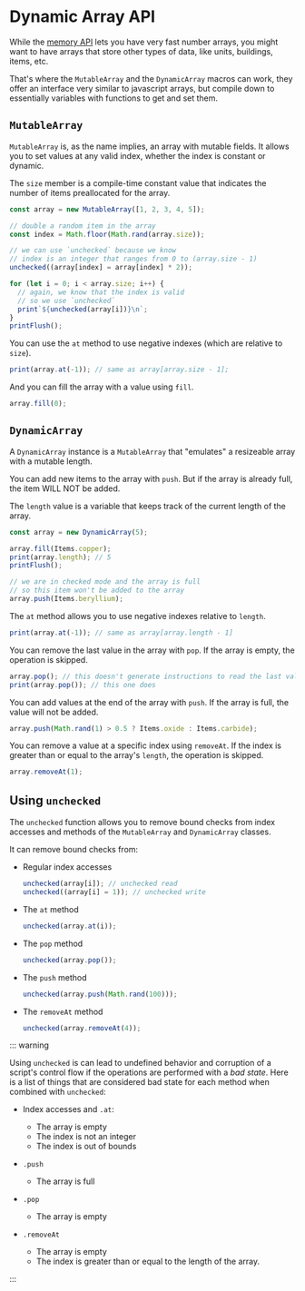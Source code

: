# Dynamic Array API

While the [memory API](./memory-api) lets you have very fast number arrays,
you might want to have arrays that store other types of data, like units, buildings, items, etc.

That's where the `MutableArray` and the `DynamicArray` macros can work, they
offer an interface very similar to javascript arrays, but compile down to essentially variables with functions to get and set them.

## `MutableArray`

`MutableArray` is, as the name implies, an array with mutable fields. It allows you to set values at any valid
index, whether the index is constant or dynamic.

The `size` member is a compile-time constant value that indicates the number of items preallocated for the array.

```js
const array = new MutableArray([1, 2, 3, 4, 5]);

// double a random item in the array
const index = Math.floor(Math.rand(array.size));

// we can use `unchecked` because we know
// index is an integer that ranges from 0 to (array.size - 1)
unchecked((array[index] = array[index] * 2));

for (let i = 0; i < array.size; i++) {
  // again, we know that the index is valid
  // so we use `unchecked`
  print`${unchecked(array[i])}\n`;
}
printFlush();
```

You can use the `at` method to use negative indexes (which are relative to `size`).

```js
print(array.at(-1)); // same as array[array.size - 1];
```

And you can fill the array with a value using `fill`.

```js
array.fill(0);
```

## `DynamicArray`

A `DynamicArray` instance is a `MutableArray` that "emulates" a resizeable array with a mutable length.

You can add new items to the array with `push`. But if the array is already full, the item WILL NOT
be added.

The `length` value is a variable that keeps track of the current length of the array.

```js
const array = new DynamicArray(5);

array.fill(Items.copper);
print(array.length); // 5
printFlush();

// we are in checked mode and the array is full
// so this item won't be added to the array
array.push(Items.beryllium);
```

The `at` method allows you to use negative indexes relative to `length`.

```js
print(array.at(-1)); // same as array[array.length - 1]
```

You can remove the last value in the array with `pop`.
If the array is empty, the operation is skipped.

```js
array.pop(); // this doesn't generate instructions to read the last value
print(array.pop()); // this one does
```

You can add values at the end of the array with `push`.
If the array is full, the value will not be added.

```js
array.push(Math.rand(1) > 0.5 ? Items.oxide : Items.carbide);
```

You can remove a value at a specific index using `removeAt`.
If the index is greater than or equal to the array's `length`, the operation is skipped.

```js
array.removeAt(1);
```

## Using `unchecked`

The `unchecked` function allows you to remove bound checks from index accesses and
methods of the `MutableArray` and `DynamicArray` classes.

It can remove bound checks from:

- Regular index accesses

  ```js
  unchecked(array[i]); // unchecked read
  unchecked((array[i] = 1)); // unchecked write
  ```

- The `at` method

  ```js
  unchecked(array.at(i));
  ```

- The `pop` method

  ```js
  unchecked(array.pop());
  ```

- The `push` method

  ```js
  unchecked(array.push(Math.rand(100)));
  ```

- The `removeAt` method

  ```js
  unchecked(array.removeAt(4));
  ```

::: warning

Using `unchecked` is can lead to undefined behavior and corruption of a script's control flow
if the operations are performed with a _bad state_. Here is a list of things
that are considered bad state for each method when combined with `unchecked`:

- Index accesses and `.at`:

  - The array is empty
  - The index is not an integer
  - The index is out of bounds

- `.push`

  - The array is full

- `.pop`

  - The array is empty

- `.removeAt`
  - The array is empty
  - The index is greater than or equal to the length of the array.

:::
